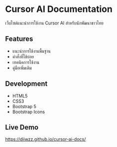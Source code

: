 # Cursor AI Documentation
เว็บไซต์แนะนำการใช้งาน Cursor AI สำหรับนักพัฒนาชาวไทย

## Features
- แนะนำการใช้งานพื้นฐาน
- คำสั่งที่ใช้บ่อย
- เทคนิคการใช้งาน
- คู่มือเพิ่มเติม

## Development
- HTML5
- CSS3
- Bootstrap 5
- Bootstrap Icons

## Live Demo
https://diiwzz.github.io/cursor-ai-docs/ 
